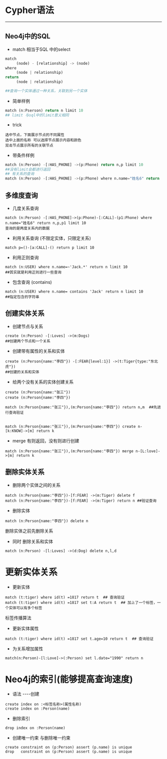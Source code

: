 # Cypher语法

---

## Neo4j中的SQL

* match 相当于SQL 中的select

```py
match
     (node) - [relationship] -> (node)
where 
     (node | relationship)
return 
     (node | relationship)

##查询一个实体通过一种关系，关联到另一个实体
```

* 简单样例

```py
match (n:Pserson) return n limit 10 
## limit 与sql中的limit意义相同
```

* trick

```Cypher
选中节点，下面展示节点的不同属性
选中上面的名称 可以选择节点展示内容和颜色
双击节点展示所有的关联节点
```

* 带条件样例

```py
match (n:Person) -[:HAS_PHONE] ->(p:Phone) return n,p limit 10
##没有limit会都进行返回 
## 有关系的查询
match (n:Person) -[:HAS_PHONE] ->(p:Phone) where n.name="姓名6" return n,p limit 10
```

## 多维度查询

* 几度关系查询

```
match (n:Person) -[:HAS_PHONE]->(p:Phone)-[:CALL]-(p1:Phone) where n.name="姓名6" return n,p,p1 limit 10
查询的是两度关系内的数据
```

* 利用关系查询 \(不限定实体，只限定关系\)

```
match p=()-[a:CALL]-() return p limit 10
```

* 利用正则查询

```
match (n:USER) where n.name=~'Jack.*' return n limit 10
##其实就是利用正则进行一些查询
```

* 包含查询  \(contains\)

```
match (n:USER) where n.name= contains 'Jack' return n limit 10
##指定包含的字符串
```

## 创建实体关系

* 创建节点与关系

```
create (n:Person) -[:Loves] ->(m:Dogs)
##创建两个节点和一个关系
```

* 创建带有属性的关系和实体

```
create (n:Person{name:"李四"}) -[:FEAR{level:1}] ->(t:Tiger{type:"东北虎"})
##创建的关系和实体
```

* 给两个没有关系的实体创建关系

```
create (n:Person{name:"张三"})
create (n:Person{name:"李四"})

match (n:Person{name:"张三"}),(m:Person{name:"李四"}) return n,m  ##先进行查询验证


match (n:Person{name:"张三"}),(m:Person{name:"李四"}) create n-[k:KNOW]->[m] return k
```

* merge 有则返回，没有则进行创建

```
match (n:Person{name:"张三"}),(m:Person{name:"李四"}) merge n-[L:love]->[m] return k
```

## 删除实体关系

* 删除两个实体之间的关系

```
match (n:Person{name:"李四"})-[f:FEAR] ->(m:Tiger) delete f
match (n:Person{name:"李四"})-[f:FEAR] ->(m:Tiger) return n ##验证查询
```

* 删除实体

```
match (n:Person{name:"李四"}) delete n
```

删除实体之前先删除关系

* 同时 删除关系和实体

```
match (n:Person) -[l:Loves] ->(d:Dog) delete n,l,d
```

# 更新实体关系

* 更新实体

```
match (t:tiger) where id(t) =1817 return t  ## 查询验证
match (t:tiger) where id(t) =1817 set t:A return t  ## 加上了一个标签，一个实体可以有多个标签
```

标签传播算法

* 更新实体属性

```
match (t:tiger) where id(t) =1817 set t.age=10 return t  ## 查询验证
```

* 为关系增加属性

```
match(n:Person)-[l:Love]->(:Person) set l.date="1990" return n
```

# Neo4j的索引\(能够提高查询速度\)

* 语法 ----创建

```
create index on :<标签名称>(属性名称)
create index on :Person(name)
```

* 删除索引

```
drop index on :Person(name)
```

* 创建唯一约束 与删除唯一约束

```
create constraint on (p:Person) assert (p.name) is unique
drop   constraint on (p:Person) assert (p.name) is unique

```



